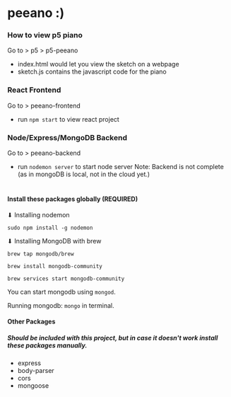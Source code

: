 # peeano :)

### How to view p5 piano
Go to > p5 > p5-peeano 
- index.html would let you view the sketch on a webpage 
- sketch.js contains the javascript code for the piano 

### React Frontend
Go to > peeano-frontend
- run `npm start` to view react project

### Node/Express/MongoDB Backend
Go to > peeano-backend
- run `nodemon server` to start node server
Note: Backend is not complete (as in mongoDB is local, not in the cloud yet.)

# 

#### Install these packages globally (REQUIRED)
⬇ Installing nodemon

`sudo npm install -g nodemon`

⬇ Installing MongoDB with brew

`brew tap mongodb/brew`

`brew install mongodb-community`

`brew services start mongodb-community`

You can start mongodb using `mongod`.

Running mongodb: `mongo` in terminal.

#### Other Packages 
##### Should be included with this project, but in case it doesn't work install these packages manually.
- express
- body-parser
- cors
- mongoose
